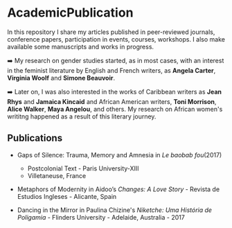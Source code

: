 # AcademicPublication

In this repository I share my articles published in peer-reviewed journals, 
conference papers, participation in events, courses, workshops. I also make available some manuscripts and works in progress. 


:arrow_right: My research on gender studies started, as in most cases, with an interest in the feminist literature by English and French writers, as **Angela Carter**, **Virginia Woolf** and **Simone Beauvoir**.

:arrow_right: Later on, I was also interested in the works of Caribbean writers as **Jean Rhys** and **Jamaica Kincaid** and African American writers, **Toni Morrison**, **Alice Walker**, **Maya Angelou**, and others. My research on 
African women's writitng happened as a result of this literary journey. 



## Publications

- Gaps of Silence: Trauma, Memory and Amnesia in *Le baobab fou*(2017)
	- Postcolonial Text - Paris University-XIII
	-	Villetaneuse, France 
								
- Metaphors of Modernity in Aidoo’s *Changes: A Love Story*
                  - Revista de Estudios Ingleses
									-	Alicante, Spain
								
								
- Dancing in the Mirror in Paulina Chizine's *Niketche: Uma História de Poligamia* 
								 - Flinders University 
								 - Adelaide, Australia - 2017
